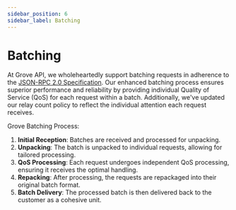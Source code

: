 ```yaml
---
sidebar_position: 6
sidebar_label: Batching
---
```


# Batching

At Grove API, we wholeheartedly support batching requests in adherence to the [JSON-RPC 2.0 Specification](https://www.jsonrpc.org/specification#batch). Our enhanced batching process ensures superior performance and reliability by providing individual Quality of Service (QoS) for each request within a batch. Additionally, we've updated our relay count policy to reflect the individual attention each request receives.

Grove Batching Process:

1. **Initial Reception**: Batches are received and processed for unpacking.
2. **Unpacking**: The batch is unpacked to individual requests, allowing for tailored processing.
3. **QoS Processing**: Each request undergoes independent QoS processing, ensuring it receives the optimal handling.
4. **Repacking**: After processing, the requests are repackaged into their original batch format.
5. **Batch Delivery**: The processed batch is then delivered back to the customer as a cohesive unit.